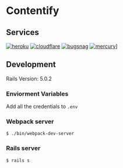 # Contentify

## Services

[![heroku](http://i.imgur.com/5VVREDx.png)](https://dashboard.heroku.com/apps/contentify/metrics/web)
[![cloudflare](http://i.imgur.com/JJJy6Gb.png)](https://www.cloudflare.com/a/overview/contentify.io)
[![bugsnag](http://i.imgur.com/Ti8ASGe.png)](https://app.bugsnag.com/contentify/contentify/)
[![mercury](http://i.imgur.com/rPtygA2.png)](https://mercury.postlight.com/web-parser/)]

## Development

Rails Version: 5.0.2

### Enviorment Variables
Add all the credentials to `.env`

### Webpack server 
`$ ./bin/webpack-dev-server`

### Rails server 
`$ rails s`
